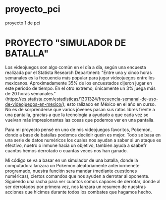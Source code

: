 # proyecto_pci
proyecto 1 de pci

# PROYECTO "SIMULADOR DE BATALLA"

Los videojuegos son algo común en el día a día, según una encuesta realizada por el Statista Research Department: "Entre una y cinco horas semanales es la frecuencia más popular para jugar videojuegos entre los mexicanos. Aproximadamente 35% de los encuestados dijeron jugar en este periodo de tiempo. En el otro extremo, únicamente un 3% juega más de 20 horas semanales." (https://es.statista.com/estadisticas/1301324/frecuencia-semanal-de-uso-de-videojuegos-en-mexico/); esto ralizado en México en el año en curso.
No es de sorprenderse que varios jóvenes pasan sus ratos libres frente a una pantalla, gracias a que la tecnología a ayudado a que cada vez se vuelvan más impresionantes las cosas que podemos ver en una pantalla.

Para mi proyecto pensé en uno de mis videojuegos favoritos, Pokemon, donde a base de batallas podemos deciidir quein es mejor. Todo se basa en una serie de datos numéricos los cuales nos ayudan a saber si un ataque es efectivo, nuetro o inmune hacia un objetivo, tambien ayuda a saabefr cuantos hemos derrotado o cuantas veces nos han ganado.

Mi código se va a basar en un simulador de una batalla, donde la computadora lanzara un Pokemon aleatoriamente anteriormenete programado, nuestra función sera mandar (mediante cuestiones numéricas), ciertos comandos que nos ayuden a derrotar al oponente. Siguiendo una racha para ver cuantos somos capaces de derrotar, donde al ser derrotados por primera vez, nos lanzara un resumen de nuestras acciones que hicimos durante todos los combates que hagamos hecho.
